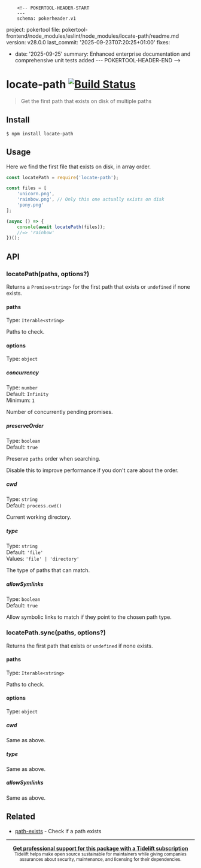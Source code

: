         <!-- POKERTOOL-HEADER-START
        ---
        schema: pokerheader.v1
project: pokertool
file: pokertool-frontend/node_modules/eslint/node_modules/locate-path/readme.md
version: v28.0.0
last_commit: '2025-09-23T07:20:25+01:00'
fixes:
- date: '2025-09-25'
  summary: Enhanced enterprise documentation and comprehensive unit tests added
        ---
        POKERTOOL-HEADER-END -->
# locate-path [![Build Status](https://travis-ci.com/sindresorhus/locate-path.svg?branch=master)](https://travis-ci.com/github/sindresorhus/locate-path)

> Get the first path that exists on disk of multiple paths

## Install

```
$ npm install locate-path
```

## Usage

Here we find the first file that exists on disk, in array order.

```js
const locatePath = require('locate-path');

const files = [
	'unicorn.png',
	'rainbow.png', // Only this one actually exists on disk
	'pony.png'
];

(async () => {
	console(await locatePath(files));
	//=> 'rainbow'
})();
```

## API

### locatePath(paths, options?)

Returns a `Promise<string>` for the first path that exists or `undefined` if none exists.

#### paths

Type: `Iterable<string>`

Paths to check.

#### options

Type: `object`

##### concurrency

Type: `number`\
Default: `Infinity`\
Minimum: `1`

Number of concurrently pending promises.

##### preserveOrder

Type: `boolean`\
Default: `true`

Preserve `paths` order when searching.

Disable this to improve performance if you don't care about the order.

##### cwd

Type: `string`\
Default: `process.cwd()`

Current working directory.

##### type

Type: `string`\
Default: `'file'`\
Values: `'file' | 'directory'`

The type of paths that can match.

##### allowSymlinks

Type: `boolean`\
Default: `true`

Allow symbolic links to match if they point to the chosen path type.

### locatePath.sync(paths, options?)

Returns the first path that exists or `undefined` if none exists.

#### paths

Type: `Iterable<string>`

Paths to check.

#### options

Type: `object`

##### cwd

Same as above.

##### type

Same as above.

##### allowSymlinks

Same as above.

## Related

- [path-exists](https://github.com/sindresorhus/path-exists) - Check if a path exists

---

<div align="center">
	<b>
		<a href="https://tidelift.com/subscription/pkg/npm-locate-path?utm_source=npm-locate-path&utm_medium=referral&utm_campaign=readme">Get professional support for this package with a Tidelift subscription</a>
	</b>
	<br>
	<sub>
		Tidelift helps make open source sustainable for maintainers while giving companies<br>assurances about security, maintenance, and licensing for their dependencies.
	</sub>
</div>
